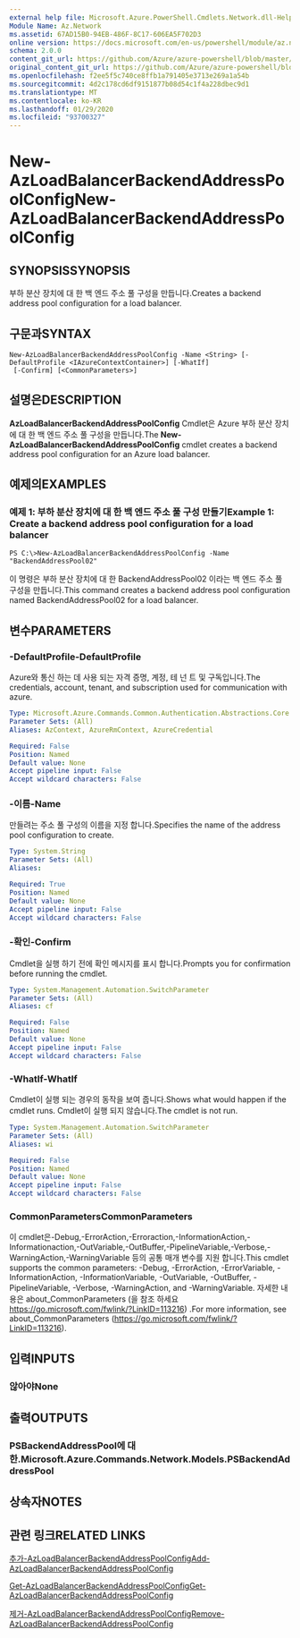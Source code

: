 ```yaml
---
external help file: Microsoft.Azure.PowerShell.Cmdlets.Network.dll-Help.xml
Module Name: Az.Network
ms.assetid: 67AD15B0-94EB-486F-8C17-606EA5F702D3
online version: https://docs.microsoft.com/en-us/powershell/module/az.network/new-azloadbalancerbackendaddresspoolconfig
schema: 2.0.0
content_git_url: https://github.com/Azure/azure-powershell/blob/master/src/Network/Network/help/New-AzLoadBalancerBackendAddressPoolConfig.md
original_content_git_url: https://github.com/Azure/azure-powershell/blob/master/src/Network/Network/help/New-AzLoadBalancerBackendAddressPoolConfig.md
ms.openlocfilehash: f2ee5f5c740ce8ffb1a791405e3713e269a1a54b
ms.sourcegitcommit: 4d2c178cd6df9151877b08d54c1f4a228dbec9d1
ms.translationtype: MT
ms.contentlocale: ko-KR
ms.lasthandoff: 01/29/2020
ms.locfileid: "93700327"
---
```

# <span data-ttu-id="ac6a6-101">New-AzLoadBalancerBackendAddressPoolConfig</span><span class="sxs-lookup"><span data-stu-id="ac6a6-101">New-AzLoadBalancerBackendAddressPoolConfig</span></span>

## <span data-ttu-id="ac6a6-102">SYNOPSIS</span><span class="sxs-lookup"><span data-stu-id="ac6a6-102">SYNOPSIS</span></span>
<span data-ttu-id="ac6a6-103">부하 분산 장치에 대 한 백 엔드 주소 풀 구성을 만듭니다.</span><span class="sxs-lookup"><span data-stu-id="ac6a6-103">Creates a backend address pool configuration for a load balancer.</span></span>

## <span data-ttu-id="ac6a6-104">구문과</span><span class="sxs-lookup"><span data-stu-id="ac6a6-104">SYNTAX</span></span>

```
New-AzLoadBalancerBackendAddressPoolConfig -Name <String> [-DefaultProfile <IAzureContextContainer>] [-WhatIf]
 [-Confirm] [<CommonParameters>]
```

## <span data-ttu-id="ac6a6-105">설명은</span><span class="sxs-lookup"><span data-stu-id="ac6a6-105">DESCRIPTION</span></span>
<span data-ttu-id="ac6a6-106">**AzLoadBalancerBackendAddressPoolConfig** Cmdlet은 Azure 부하 분산 장치에 대 한 백 엔드 주소 풀 구성을 만듭니다.</span><span class="sxs-lookup"><span data-stu-id="ac6a6-106">The **New-AzLoadBalancerBackendAddressPoolConfig** cmdlet creates a backend address pool configuration for an Azure load balancer.</span></span>

## <span data-ttu-id="ac6a6-107">예제의</span><span class="sxs-lookup"><span data-stu-id="ac6a6-107">EXAMPLES</span></span>

### <span data-ttu-id="ac6a6-108">예제 1: 부하 분산 장치에 대 한 백 엔드 주소 풀 구성 만들기</span><span class="sxs-lookup"><span data-stu-id="ac6a6-108">Example 1: Create a backend address pool configuration for a load balancer</span></span>
```
PS C:\>New-AzLoadBalancerBackendAddressPoolConfig -Name "BackendAddressPool02"
```

<span data-ttu-id="ac6a6-109">이 명령은 부하 분산 장치에 대 한 BackendAddressPool02 이라는 백 엔드 주소 풀 구성을 만듭니다.</span><span class="sxs-lookup"><span data-stu-id="ac6a6-109">This command creates a backend address pool configuration named BackendAddressPool02 for a load balancer.</span></span>

## <span data-ttu-id="ac6a6-110">변수</span><span class="sxs-lookup"><span data-stu-id="ac6a6-110">PARAMETERS</span></span>

### <span data-ttu-id="ac6a6-111">-DefaultProfile</span><span class="sxs-lookup"><span data-stu-id="ac6a6-111">-DefaultProfile</span></span>
<span data-ttu-id="ac6a6-112">Azure와 통신 하는 데 사용 되는 자격 증명, 계정, 테 넌 트 및 구독입니다.</span><span class="sxs-lookup"><span data-stu-id="ac6a6-112">The credentials, account, tenant, and subscription used for communication with azure.</span></span>

```yaml
Type: Microsoft.Azure.Commands.Common.Authentication.Abstractions.Core.IAzureContextContainer
Parameter Sets: (All)
Aliases: AzContext, AzureRmContext, AzureCredential

Required: False
Position: Named
Default value: None
Accept pipeline input: False
Accept wildcard characters: False
```

### <span data-ttu-id="ac6a6-113">-이름</span><span class="sxs-lookup"><span data-stu-id="ac6a6-113">-Name</span></span>
<span data-ttu-id="ac6a6-114">만들려는 주소 풀 구성의 이름을 지정 합니다.</span><span class="sxs-lookup"><span data-stu-id="ac6a6-114">Specifies the name of the address pool configuration to create.</span></span>

```yaml
Type: System.String
Parameter Sets: (All)
Aliases:

Required: True
Position: Named
Default value: None
Accept pipeline input: False
Accept wildcard characters: False
```

### <span data-ttu-id="ac6a6-115">-확인</span><span class="sxs-lookup"><span data-stu-id="ac6a6-115">-Confirm</span></span>
<span data-ttu-id="ac6a6-116">Cmdlet을 실행 하기 전에 확인 메시지를 표시 합니다.</span><span class="sxs-lookup"><span data-stu-id="ac6a6-116">Prompts you for confirmation before running the cmdlet.</span></span>

```yaml
Type: System.Management.Automation.SwitchParameter
Parameter Sets: (All)
Aliases: cf

Required: False
Position: Named
Default value: None
Accept pipeline input: False
Accept wildcard characters: False
```

### <span data-ttu-id="ac6a6-117">-WhatIf</span><span class="sxs-lookup"><span data-stu-id="ac6a6-117">-WhatIf</span></span>
<span data-ttu-id="ac6a6-118">Cmdlet이 실행 되는 경우의 동작을 보여 줍니다.</span><span class="sxs-lookup"><span data-stu-id="ac6a6-118">Shows what would happen if the cmdlet runs.</span></span> <span data-ttu-id="ac6a6-119">Cmdlet이 실행 되지 않습니다.</span><span class="sxs-lookup"><span data-stu-id="ac6a6-119">The cmdlet is not run.</span></span>

```yaml
Type: System.Management.Automation.SwitchParameter
Parameter Sets: (All)
Aliases: wi

Required: False
Position: Named
Default value: None
Accept pipeline input: False
Accept wildcard characters: False
```

### <span data-ttu-id="ac6a6-120">CommonParameters</span><span class="sxs-lookup"><span data-stu-id="ac6a6-120">CommonParameters</span></span>
<span data-ttu-id="ac6a6-121">이 cmdlet은-Debug,-ErrorAction,-Erroraction,-InformationAction,-Informationaction,-OutVariable,-OutBuffer,-PipelineVariable,-Verbose,-WarningAction,-WarningVariable 등의 공통 매개 변수를 지원 합니다.</span><span class="sxs-lookup"><span data-stu-id="ac6a6-121">This cmdlet supports the common parameters: -Debug, -ErrorAction, -ErrorVariable, -InformationAction, -InformationVariable, -OutVariable, -OutBuffer, -PipelineVariable, -Verbose, -WarningAction, and -WarningVariable.</span></span> <span data-ttu-id="ac6a6-122">자세한 내용은 about_CommonParameters (을 참조 하세요 https://go.microsoft.com/fwlink/?LinkID=113216) .</span><span class="sxs-lookup"><span data-stu-id="ac6a6-122">For more information, see about_CommonParameters (https://go.microsoft.com/fwlink/?LinkID=113216).</span></span>

## <span data-ttu-id="ac6a6-123">입력</span><span class="sxs-lookup"><span data-stu-id="ac6a6-123">INPUTS</span></span>

### <span data-ttu-id="ac6a6-124">않아야</span><span class="sxs-lookup"><span data-stu-id="ac6a6-124">None</span></span>

## <span data-ttu-id="ac6a6-125">출력</span><span class="sxs-lookup"><span data-stu-id="ac6a6-125">OUTPUTS</span></span>

### <span data-ttu-id="ac6a6-126">PSBackendAddressPool에 대 한.</span><span class="sxs-lookup"><span data-stu-id="ac6a6-126">Microsoft.Azure.Commands.Network.Models.PSBackendAddressPool</span></span>

## <span data-ttu-id="ac6a6-127">상속자</span><span class="sxs-lookup"><span data-stu-id="ac6a6-127">NOTES</span></span>

## <span data-ttu-id="ac6a6-128">관련 링크</span><span class="sxs-lookup"><span data-stu-id="ac6a6-128">RELATED LINKS</span></span>

[<span data-ttu-id="ac6a6-129">추가-AzLoadBalancerBackendAddressPoolConfig</span><span class="sxs-lookup"><span data-stu-id="ac6a6-129">Add-AzLoadBalancerBackendAddressPoolConfig</span></span>](./Add-AzLoadBalancerBackendAddressPoolConfig.md)

[<span data-ttu-id="ac6a6-130">Get-AzLoadBalancerBackendAddressPoolConfig</span><span class="sxs-lookup"><span data-stu-id="ac6a6-130">Get-AzLoadBalancerBackendAddressPoolConfig</span></span>](./Get-AzLoadBalancerBackendAddressPoolConfig.md)

[<span data-ttu-id="ac6a6-131">제거-AzLoadBalancerBackendAddressPoolConfig</span><span class="sxs-lookup"><span data-stu-id="ac6a6-131">Remove-AzLoadBalancerBackendAddressPoolConfig</span></span>](./Remove-AzLoadBalancerBackendAddressPoolConfig.md)


